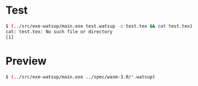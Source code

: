 # Test

```sh
$ (../src/exe-watsup/main.exe test.watsup -o test.tex && cat test.tex)
cat: test.tex: No such file or directory
[1]
```


# Preview

```sh
$ (../src/exe-watsup/main.exe ../spec/wasm-3.0/*.watsup)
```
